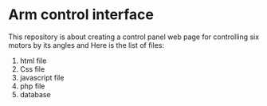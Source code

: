 # Arm control interface

This repository is about creating a control panel web page for controlling six motors by its angles 
and Here is the list of files:

1. html file 
2.  Css file
3. javascript file
4. php file  
5. database
